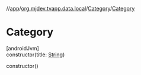 //[app](../../../index.md)/[org.mjdev.tvapp.data.local](../index.md)/[Category](index.md)/[Category](-category.md)

# Category

[androidJvm]\
constructor(title: [String](https://kotlinlang.org/api/latest/jvm/stdlib/kotlin/-string/index.html))

constructor()
